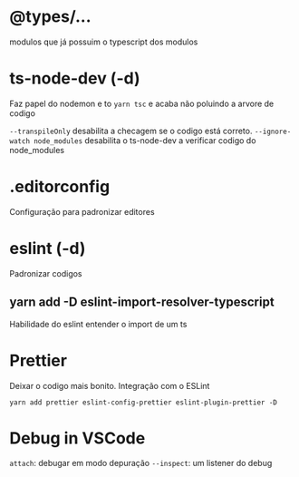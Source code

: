 # @types/...

modulos que já possuim o typescript dos modulos

# ts-node-dev (-d)

Faz papel do nodemon e to `yarn tsc` e acaba não poluindo a arvore de codigo

`--transpileOnly` desabilita a checagem se o codigo está correto.
`--ignore-watch node_modules` desabilita o ts-node-dev a verificar codigo do node_modules

# .editorconfig

Configuração para padronizar editores

# eslint (-d)

Padronizar codigos

## yarn add -D eslint-import-resolver-typescript

Habilidade do eslint entender o import de um ts

# Prettier

Deixar o codigo mais bonito. Integração com o ESLint

`yarn add prettier eslint-config-prettier eslint-plugin-prettier -D`

# Debug in VSCode

`attach`: debugar em modo depuração
`--inspect`: um listener do debug
